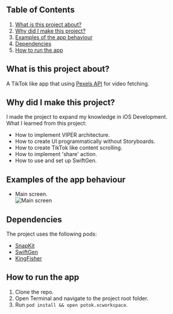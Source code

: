 ## Table of Contents
1. [What is this project about?](#about)
2. [Why did I make this project?](#why)
3. [Examples of the app behaviour](#example)
3. [Dependencies](#dependencies)
5. [How to run the app](#howto)
<a name="about"></a>
## What is this project about? 
A TikTok like app that using [Pexels API](https://www.pexels.com/api/documentation/) for video fetching.
<a name="why"></a>
## Why did I make this project?
I made the project to expand my knowledge in iOS Development.\
What I learned from this project:
- How to implement VIPER architecture.
- How to create UI programmatically without Storyboards.
- How to create TikTok like content scrolling.
- How to implement 'share' action.
- How to use and set up SwiftGen.
<a name="example"></a>
## Examples of the app behaviour
- Main screen.\
![Main screen](https://user-images.githubusercontent.com/30961535/172218800-29051a49-5594-4031-919e-7adefb0c494f.gif)
<a name="dependencies"></a>
## Dependencies
The project uses the following pods:
- [SnapKit](https://github.com/SnapKit/SnapKit)
- [SwiftGen](https://github.com/SwiftGen/SwiftGen)
- [KingFisher](https://github.com/onevcat/Kingfisher)
<a name="howto"></a>
## How to run the app
1. Clone the repo.
2. Open Terminal and navigate to the project root folder.
3. Run `pod install && open potok.xcworkspace`.
